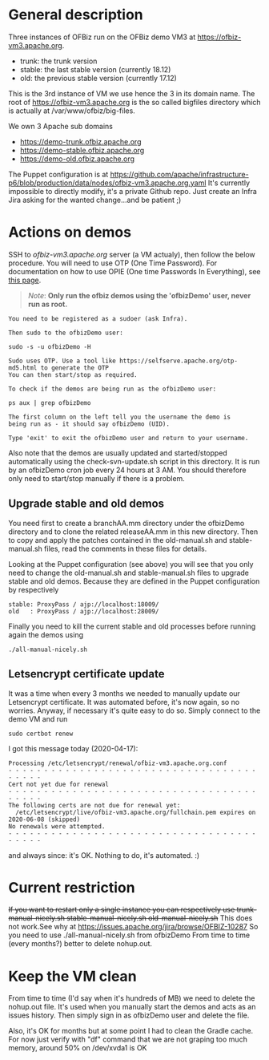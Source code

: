 # General description
Three instances of OFBiz run on the OFBiz demo VM3 at https://ofbiz-vm3.apache.org.

* trunk: the trunk version
* stable: the last stable version (currently 18.12)
* old: the previous stable version (currently 17.12)
 
This is the 3rd instance of VM we use hence the 3 in its domain name.
The root of https://ofbiz-vm3.apache.org is the so called bigfiles directory which is actually at /var/www/ofbiz/big-files.

We own 3 Apache sub domains

* https://demo-trunk.ofbiz.apache.org
* https://demo-stable.ofbiz.apache.org
* https://demo-old.ofbiz.apache.org

The Puppet configuration is at 
https://github.com/apache/infrastructure-p6/blob/production/data/nodes/ofbiz-vm3.apache.org.yaml
It's currently impossible to directly modify, it's a private Github repo.
Just create an Infra Jira asking for the wanted change...and be patient ;)

# Actions on demos
SSH to *ofbiz-vm3.apache.org* server (a VM actualy), then follow the below procedure. 
You will need to use OTP (One Time Password). For documentation on how to use OPIE (One time Passwords In Everything), see [this page](https://cwiki.apache.org/confluence/display/INFRA/OPIE "OTP doc").

>_Note_: **Only run the ofbiz demos using the 'ofbizDemo' user, never run as root.** 
    
    You need to be registered as a sudoer (ask Infra).
    
    Then sudo to the ofbizDemo user:

    sudo -s -u ofbizDemo -H
      
    Sudo uses OTP. Use a tool like https://selfserve.apache.org/otp-md5.html to generate the OTP
    You can then start/stop as required.

    To check if the demos are being run as the ofbizDemo user:

    ps aux | grep ofbizDemo

    The first column on the left tell you the username the demo is
    being run as - it should say ofbizDemo (UID).

    Type 'exit' to exit the ofbizDemo user and return to your username.

Also note that the demos are usually updated and started/stopped automatically using the check-svn-update.sh script in this directory. It is run by an ofbizDemo cron job every 24 hours at 3 AM. You should therefore only need to start/stop manually if there is a problem.

## Upgrade stable and old demos

You need first to create a branchAA.mm directory under the ofbizDemo directory and to clone the related releaseAA.mm in this new directory. Then to copy and apply the patches contained in the old-manual.sh and  stable-manual.sh files, read the comments in these files for details.

Looking at the Puppet configuration (see above) you will see that you only need to change the old-manual.sh and  stable-manual.sh files to upgrade stable and old demos. Because they are defined in the Puppet configuration by respectively 

    stable: ProxyPass / ajp://localhost:18009/  
    old   : ProxyPass / ajp://localhost:28009/ 
    
Finally you need to kill the current stable and old processes before running again the demos using 

    ./all-manual-nicely.sh 


## Letsencrypt certificate update
It was a time when every 3 months we needed to manually update our Letsencrypt certificate. It was automated before, it's now again, so no worries. Anyway, if necessary it's quite easy to do so. Simply connect to the demo VM and run

    sudo certbot renew

I got this message today (2020-04-17):

    Processing /etc/letsencrypt/renewal/ofbiz-vm3.apache.org.conf
    - - - - - - - - - - - - - - - - - - - - - - - - - - - - - - - - - - - - - - - -
    Cert not yet due for renewal
    - - - - - - - - - - - - - - - - - - - - - - - - - - - - - - - - - - - - - - - -
    The following certs are not due for renewal yet:
      /etc/letsencrypt/live/ofbiz-vm3.apache.org/fullchain.pem expires on 2020-06-08 (skipped)
    No renewals were attempted.
    - - - - - - - - - - - - - - - - - - - - - - - - - - - - - - - - - - - - - - - -

and always since: it's OK. Nothing to do, it's automated. :)

# Current restriction 
~~If you want to restart only a single instance you can respectively use
trunk-manual-nicely.sh
stable-manual-nicely.sh
old-manual-nicely.sh~~
This does not work.See why at https://issues.apache.org/jira/browse/OFBIZ-10287
So you need to use  ./all-manual-nicely.sh from ofbizDemo
From time to time (every months?) better to delete nohup.out.

# Keep the VM clean
From time to time (I'd say when it's hundreds of MB) we need to delete the nohup.out file. It's used when you manually start the demos and acts as an issues history. Then simply sign in as ofbizDemo user and delete the file.

Also, it's OK for months but at some point I had to clean the Gradle cache. For now just verify with "df" command that we are not graping too much memory, around 50% on /dev/xvda1 is OK


